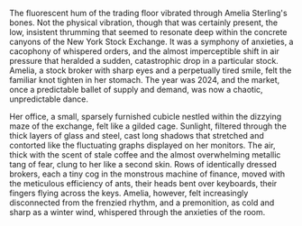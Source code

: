 The fluorescent hum of the trading floor vibrated through Amelia Sterling's bones.  Not the physical vibration, though that was certainly present, the low, insistent thrumming that seemed to resonate deep within the concrete canyons of the New York Stock Exchange. It was a symphony of anxieties, a cacophony of whispered orders, and the almost imperceptible shift in air pressure that heralded a sudden, catastrophic drop in a particular stock.  Amelia, a stock broker with sharp eyes and a perpetually tired smile, felt the familiar knot tighten in her stomach.  The year was 2024, and the market, once a predictable ballet of supply and demand, was now a chaotic, unpredictable dance.  

Her office, a small, sparsely furnished cubicle nestled within the dizzying maze of the exchange, felt like a gilded cage.  Sunlight, filtered through the thick layers of glass and steel, cast long shadows that stretched and contorted like the fluctuating graphs displayed on her monitors.  The air, thick with the scent of stale coffee and the almost overwhelming metallic tang of fear, clung to her like a second skin.  Rows of identically dressed brokers, each a tiny cog in the monstrous machine of finance, moved with the meticulous efficiency of ants, their heads bent over keyboards, their fingers flying across the keys.  Amelia, however, felt increasingly disconnected from the frenzied rhythm, and a premonition, as cold and sharp as a winter wind, whispered through the anxieties of the room.
